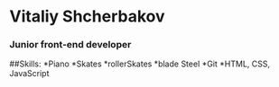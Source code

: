 # Vitaliy Shcherbakov
### Junior front-end developer
##Skills:
*Piano
*Skates
    *rollerSkates
    *blade Steel
*Git
*HTML, CSS, JavaScript
